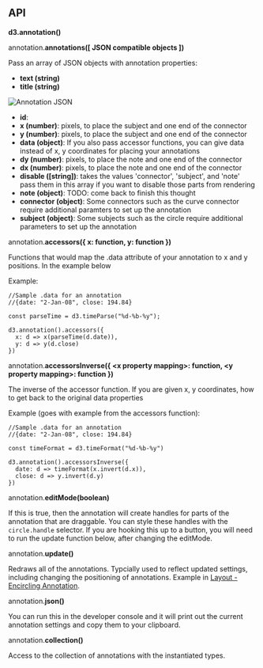 ## API 

**d3.annotation()**

annotation.**annotations([ JSON compatible objects ])**

Pass an array of JSON objects with annotation properties: 
- **text (string)**
- **title (string)**

![Annotation JSON](img/json.png)

- **id**: 
- **x (number)**: pixels, to place the subject and one end of the connector
- **y (number)**: pixels, to place the subject and one end of the connector
- **data (object)**: If you also pass accessor functions, you can give data instead of x, y coordinates for placing your annotations
- **dy (number)**: pixels, to place the note and one end of the connector
- **dx (number)**: pixels, to place the note and one end of the connector
- **disable ([string])**: takes the values 'connector', 'subject', and 'note' pass them in this array if you want to disable those parts from rendering
- **note (object)**: TODO: come back to finish this thought
- **connector (object)**: Some connectors such as the curve connector require additional paramters to set up the annotation
- **subject (object)**: Some subjects such as the circle require additional parameters to set up the annotation

annotation.**accessors({ x: function, y: function })**

Functions that would map the .data attribute of your annotation to x and y positions. In the example below 

Example: 
<pre><code>//Sample .data for an annotation 
//{date: "2-Jan-08", close: 194.84}

const parseTime = d3.timeParse("%d-%b-%y");

d3.annotation().accessors({ 
  x: d => x(parseTime(d.date)), 
  y: d => y(d.close)
})
</code></pre>

annotation.**accessorsInverse({ &lt;x property mapping&gt;: function,  &lt;y property mapping&gt;: function })**

The inverse of the accessor function. If you are given x, y coordinates, how to get back to the original data properties 

Example (goes with example from the accessors function): 
<pre><code>//Sample .data for an annotation 
//{date: "2-Jan-08", close: 194.84}

const timeFormat = d3.timeFormat("%d-%b-%y")

d3.annotation().accessorsInverse({ 
  date: d => timeFormat(x.invert(d.x)),
  close: d => y.invert(d.y) 
})
</code></pre>

annotation.**editMode(boolean)**

If this is true, then the annotation will create handles for parts of the annotation that are draggable. You can style these handles with the <code>circle.handle</code> selector. If you are hooking this up to a button, you will need to run the update function below, after changing the editMode.

annotation.**update()**

Redraws all of the annotations. Typcially used to reflect updated settings, including changing the positioning of annotations. Example in [Layout - Encircling Annotation](#encircle).

annotation.**json()**

You can run this in the developer console and it will print out the current annotation settings and copy them to your clipboard.

annotation.**collection()**

Access to the collection of annotations with the instantiated types.

